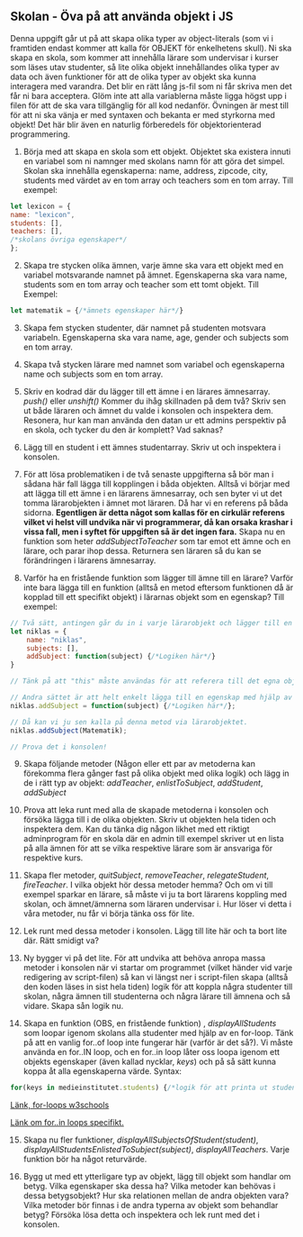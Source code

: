 ## Skolan - Öva på att använda objekt i JS

Denna uppgift går ut på att skapa olika typer av object-literals (som vi i framtiden endast kommer att kalla för OBJEKT för enkelhetens skull). Ni ska skapa en skola, som kommer att innehålla lärare som undervisar i kurser som läses utav studenter, så lite olika objekt innehållandes olika typer av data och även funktioner för att de olika typer av objekt ska kunna interagera med varandra. Det blir en rätt lång js-fil som ni får skriva men det får ni bara acceptera. Glöm inte att alla variablerna måste ligga högst upp i filen för att de ska vara tillgänglig för all kod nedanför. Övningen är mest till för att ni ska vänja er med syntaxen och bekanta er med styrkorna med objekt! Det här blir även en naturlig förberedels för objektorienterad programmering.

1. Börja med att skapa en skola som ett objekt. Objektet ska existera innuti en variabel som ni namnger med skolans namn för att göra det simpel. Skolan ska innehålla egenskaperna: name, address, zipcode, city, students med värdet av en tom array och teachers som en tom array. Till exempel:
```js
let lexicon = {
name: "lexicon",
students: [],
teachers: [],
/*skolans övriga egenskaper*/
};
```
2. Skapa tre stycken olika ämnen, varje ämne ska vara ett objekt med en variabel motsvarande namnet på ämnet. Egenskaperna ska vara name, students som en tom array och teacher som ett tomt objekt. Till Exempel:
```js
let matematik = {/*ämnets egenskaper här*/}
```
3.  Skapa fem stycken studenter, där namnet på studenten motsvara variabeln. Egenskaperna ska vara name, age, gender och subjects som en tom array.

4.  Skapa två stycken lärare med namnet som variabel och egenskaperna name och subjects som en tom array.

5.  Skriv en kodrad där du lägger till ett ämne i en lärares ämnesarray. *push()* eller *unshift()* Kommer du ihåg skillnaden på dem två? Skriv sen ut både läraren och ämnet du valde i konsolen och inspektera dem. Resonera, hur kan man använda den datan ur ett admins perspektiv på en skola, och tycker du den är komplett? Vad saknas?

6.  Lägg till en student i ett ämnes studentarray. Skriv ut och inspektera i konsolen.

7. För att lösa problematiken i de två senaste uppgifterna så bör man i sådana här fall lägga till kopplingen i båda objekten. Alltså vi börjar med att lägga till ett ämne i en lärarens ämnesarray, och sen byter vi ut det tomma lärarobjekten i ämnet mot läraren. Då har vi en referens på båda sidorna. **Egentligen är detta något som kallas för en cirkulär referens vilket vi helst vill undvika när vi programmerar, då kan orsaka krashar i vissa fall, men i syftet för uppgiften så är det ingen fara.** Skapa nu en funktion som heter *addSubjectToTeacher* som tar emot ett ämne och en lärare, och parar ihop dessa. Returnera sen läraren så du kan se förändringen i lärarens ämnesarray.

8. Varför ha en fristående funktion som lägger till ämne till en lärare? Varför inte bara lägga till en funktion (alltså en metod eftersom funktionen då är kopplad till ett specifikt objekt) i lärarnas objekt som en egenskap? Till exempel: 

```js
// Två sätt, antingen går du in i varje lärarobjekt och lägger till en egenskap:
let niklas = {
    name: "niklas",
    subjects: [],
    addSubject: function(subject) {/*Logiken här*/}
}

// Tänk på att "this" måste användas för att referera till det egna objektets egenskaper.

// Andra sättet är att helt enkelt lägga till en egenskap med hjälp av punktnotation:
niklas.addSubject = function(subject) {/*Logiken här*/};

// Då kan vi ju sen kalla på denna metod via lärarobjektet.
niklas.addSubject(Matematik);

// Prova det i konsolen!
```

9. Skapa följande metoder (Någon eller ett par av metoderna kan förekomma flera gånger fast på olika objekt med olika logik) och lägg in de i rätt typ av objekt: *addTeacher*, *enlistToSubject*, *addStudent*, *addSubject*

10. Prova att leka runt med alla de skapade metoderna i konsolen och försöka lägga till i de olika objekten. Skriv ut objekten hela tiden och inspektera dem. Kan du tänka dig någon likhet med ett riktigt adminprogram för en skola där en admin till exempel skriver ut en lista på alla ämnen för att se vilka respektive lärare som är ansvariga för respektive kurs. 

11. Skapa fler metoder, *quitSubject*, *removeTeacher*, *relegateStudent*, *fireTeacher*. I vilka objekt hör dessa metoder hemma? Och om vi till exempel sparkar en lärare, så måste vi ju ta bort lärarens koppling med skolan, och ämnet/ämnerna som läraren undervisar i. Hur löser vi detta i våra metoder, nu får vi börja tänka oss för lite.

12. Lek runt med dessa metoder i konsolen. Lägg till lite här och ta bort lite där. Rätt smidigt va?

13. Ny bygger vi på det lite. För att undvika att behöva anropa massa metoder i konsolen när vi startar om programmet (vilket händer vid varje redigering av script-filen) så kan vi längst ner i script-filen skapa (alltså den koden läses in sist hela tiden) logik för att koppla några studenter till skolan, några ämnen till studenterna och några lärare till ämnena och så vidare. Skapa sån logik nu.

14. Skapa en funktion (OBS, en fristående funktion) , *displayAllStudents* som loopar igenom skolans alla studenter med hjälp av en for-loop. Tänk på att en vanlig for..of loop inte fungerar här (varför är det så?). Vi måste använda en for..IN loop, och en for..in loop låter oss loopa igenom ett objekts egenskaper (även kallad nycklar, *keys*) och på så sätt kunna koppa åt alla egenskaperna värde. Syntax:

```js
for(keys in medieinstitutet.students) {/*logik för att printa ut studenterna*/};
```

[Länk, for-loops w3schools](https://www.w3schools.com/js/js_loop_for.asp)

[Länk om for..in loops specifikt.](https://www.programiz.com/javascript/for-in)

15. Skapa nu fler funktioner, *displayAllSubjectsOfStudent(student)*, *displayAllStudentsEnlistedToSubject(subject)*, *displayAllTeachers*. Varje funktion bör ha något returvärde. 

16. Bygg ut med ett ytterligare typ av objekt, lägg till objekt som handlar om betyg. Vilka egenskaper ska dessa ha? Vilka metoder kan behövas i dessa betygsobjekt? Hur ska relationen mellan de andra objekten vara? Vilka metoder bör finnas i de andra typerna av objekt som behandlar betyg? Försöka lösa detta och inspektera och lek runt med det i konsolen.